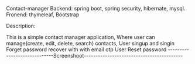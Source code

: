 Contact-manager
Backend: spring boot, spring security, hibernate, mysql. Fronend: thymeleaf, Bootstrap

Description:

This is a simple contact manager application, Where user can manage(create, edit, delete, search) contacts,
User singup and singin
Forget password recover with with email otp
User Reset password
-----------------------------Screenshoot------------------------------------------   


